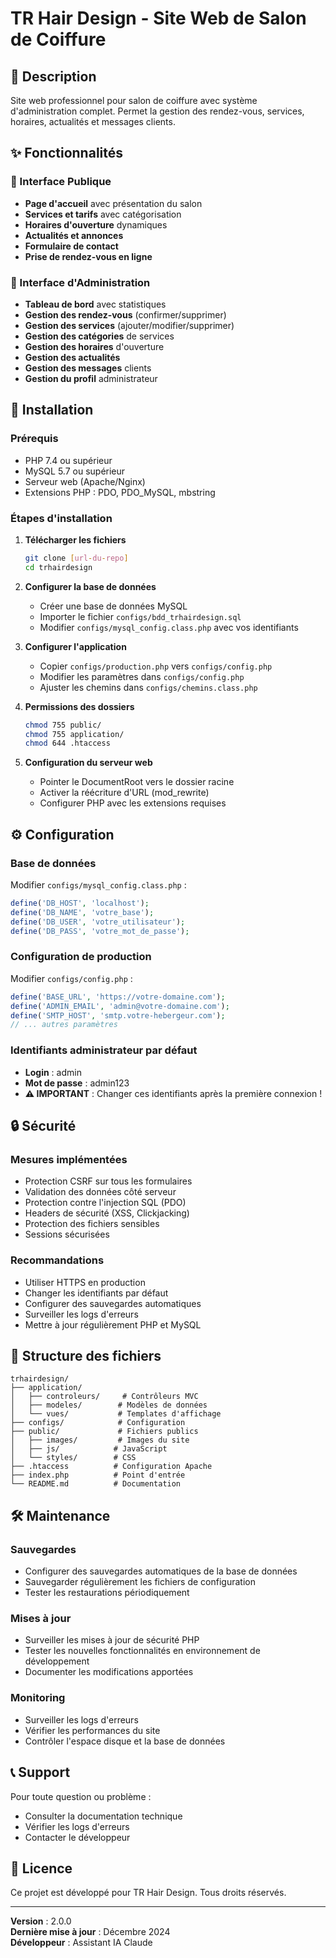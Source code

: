 # TR Hair Design - Site Web de Salon de Coiffure

## 🎯 Description

Site web professionnel pour salon de coiffure avec système d'administration complet. Permet la gestion des rendez-vous, services, horaires, actualités et messages clients.

## ✨ Fonctionnalités

### 🎨 Interface Publique
- **Page d'accueil** avec présentation du salon
- **Services et tarifs** avec catégorisation
- **Horaires d'ouverture** dynamiques
- **Actualités et annonces**
- **Formulaire de contact**
- **Prise de rendez-vous en ligne**

### 🔧 Interface d'Administration
- **Tableau de bord** avec statistiques
- **Gestion des rendez-vous** (confirmer/supprimer)
- **Gestion des services** (ajouter/modifier/supprimer)
- **Gestion des catégories** de services
- **Gestion des horaires** d'ouverture
- **Gestion des actualités**
- **Gestion des messages** clients
- **Gestion du profil** administrateur

## 🚀 Installation

### Prérequis
- PHP 7.4 ou supérieur
- MySQL 5.7 ou supérieur
- Serveur web (Apache/Nginx)
- Extensions PHP : PDO, PDO_MySQL, mbstring

### Étapes d'installation

1. **Télécharger les fichiers**
   ```bash
   git clone [url-du-repo]
   cd trhairdesign
   ```

2. **Configurer la base de données**
   - Créer une base de données MySQL
   - Importer le fichier `configs/bdd_trhairdesign.sql`
   - Modifier `configs/mysql_config.class.php` avec vos identifiants

3. **Configurer l'application**
   - Copier `configs/production.php` vers `configs/config.php`
   - Modifier les paramètres dans `configs/config.php`
   - Ajuster les chemins dans `configs/chemins.class.php`

4. **Permissions des dossiers**
   ```bash
   chmod 755 public/
   chmod 755 application/
   chmod 644 .htaccess
   ```

5. **Configuration du serveur web**
   - Pointer le DocumentRoot vers le dossier racine
   - Activer la réécriture d'URL (mod_rewrite)
   - Configurer PHP avec les extensions requises

## ⚙️ Configuration

### Base de données
Modifier `configs/mysql_config.class.php` :
```php
define('DB_HOST', 'localhost');
define('DB_NAME', 'votre_base');
define('DB_USER', 'votre_utilisateur');
define('DB_PASS', 'votre_mot_de_passe');
```

### Configuration de production
Modifier `configs/config.php` :
```php
define('BASE_URL', 'https://votre-domaine.com');
define('ADMIN_EMAIL', 'admin@votre-domaine.com');
define('SMTP_HOST', 'smtp.votre-hebergeur.com');
// ... autres paramètres
```

### Identifiants administrateur par défaut
- **Login** : admin
- **Mot de passe** : admin123
- **⚠️ IMPORTANT** : Changer ces identifiants après la première connexion !

## 🔒 Sécurité

### Mesures implémentées
- Protection CSRF sur tous les formulaires
- Validation des données côté serveur
- Protection contre l'injection SQL (PDO)
- Headers de sécurité (XSS, Clickjacking)
- Protection des fichiers sensibles
- Sessions sécurisées

### Recommandations
- Utiliser HTTPS en production
- Changer les identifiants par défaut
- Configurer des sauvegardes automatiques
- Surveiller les logs d'erreurs
- Mettre à jour régulièrement PHP et MySQL

## 📁 Structure des fichiers

```
trhairdesign/
├── application/
│   ├── controleurs/     # Contrôleurs MVC
│   ├── modeles/        # Modèles de données
│   └── vues/           # Templates d'affichage
├── configs/            # Configuration
├── public/             # Fichiers publics
│   ├── images/         # Images du site
│   ├── js/            # JavaScript
│   └── styles/        # CSS
├── .htaccess          # Configuration Apache
├── index.php          # Point d'entrée
└── README.md          # Documentation
```

## 🛠️ Maintenance

### Sauvegardes
- Configurer des sauvegardes automatiques de la base de données
- Sauvegarder régulièrement les fichiers de configuration
- Tester les restaurations périodiquement

### Mises à jour
- Surveiller les mises à jour de sécurité PHP
- Tester les nouvelles fonctionnalités en environnement de développement
- Documenter les modifications apportées

### Monitoring
- Surveiller les logs d'erreurs
- Vérifier les performances du site
- Contrôler l'espace disque et la base de données

## 📞 Support

Pour toute question ou problème :
- Consulter la documentation technique
- Vérifier les logs d'erreurs
- Contacter le développeur

## 📄 Licence

Ce projet est développé pour TR Hair Design. Tous droits réservés.

---

**Version** : 2.0.0  
**Dernière mise à jour** : Décembre 2024  
**Développeur** : Assistant IA Claude
